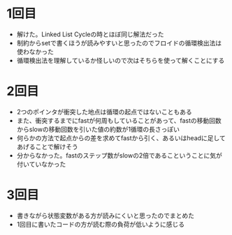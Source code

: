 # 1回目
- 解けた。Linked List Cycleの時とほぼ同じ解法だった
- 制約からsetで書くほうが読みやすいと思ったのでフロイドの循環検出法は使わなかった
- 循環検出法を理解しているか怪しいので次はそちらを使って解くことにする

# 2回目
- 2つのポインタが衝突した地点は循環の起点ではないこともある
- また、衝突するまでにfastが何周もしていることがあって、fastの移動回数からslowの移動回数を引いた値の約数が1循環の長さっぽい
- 何らかの方法で起点からの差を求めてfastから引く、あるいはheadに足してあげることで解けそう
- 分からなかった。fastのステップ数がslowの2倍であるこということに気が付いていなかった

# 3回目
- 書きながら状態変数がある方が読みにくいと思ったのでまとめた
- 1回目に書いたコードの方が読む際の負荷が低いように感じる

